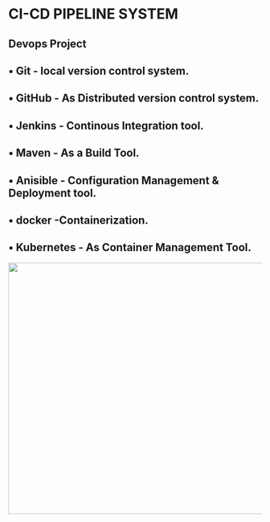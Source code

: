 #                                                              CI-CD PIPELINE SYSTEM
Devops Project
   -----
   • Git - local version control system.
   -----
   • GitHub - As Distributed version control system.
   -----
   • Jenkins - Continous Integration tool.
   -----
   • Maven - As a Build Tool.
   -----
   • Anisible - Configuration Management & Deployment tool.
   -----
   • docker -Containerization.
   -----
   • Kubernetes - As Container Management Tool.
   -----
 <img src="https://i.ytimg.com/vi/i8klL6FujLc/maxresdefault.jpg" height="500" width="900" >
  
